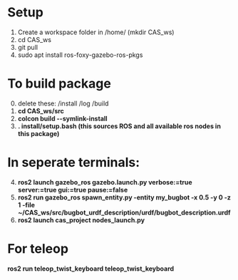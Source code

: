 # Setup
1. Create a workspace folder in /home/  (mkdir CAS_ws)
2. cd CAS_ws
3. git pull <this repo>
4. sudo apt install ros-foxy-gazebo-ros-pkgs 

# To build package
0. delete these: /install /log /build
1. **cd CAS_ws/src**
2. **colcon build --symlink-install**
3. **. install/setup.bash (this sources ROS and all available ros nodes in this package)**

# In seperate terminals: 
4. **ros2 launch gazebo_ros gazebo.launch.py verbose:=true server:=true gui:=true pause:=false**
5. **ros2 run gazebo_ros spawn_entity.py -entity my_bugbot -x 0.5 -y 0 -z 1 -file ~/CAS_ws/src/bugbot_urdf_description/urdf/bugbot_description.urdf**
4. **ros2 launch cas_project nodes_launch.py**

# For teleop
**ros2 run teleop_twist_keyboard teleop_twist_keyboard**
